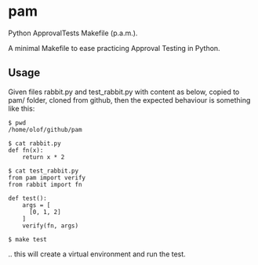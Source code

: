 pam
===
Python ApprovalTests Makefile (p.a.m.).

A minimal Makefile to ease practicing Approval Testing in Python.


Usage
-----
Given files rabbit.py and test_rabbit.py with content as below, copied to pam/ folder, cloned from github, then
the expected behaviour is something like this:

    $ pwd
    /home/olof/github/pam

    $ cat rabbit.py
    def fn(x):
        return x * 2

    $ cat test_rabbit.py
    from pam import verify
    from rabbit import fn

    def test():
        args = [
          [0, 1, 2]
        ]
        verify(fn, args)

    $ make test
  
.. this will create a virtual environment and run the test.
